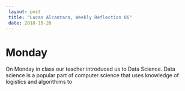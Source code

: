 ```yaml
---
 layout: post
 title: "Lucas Alcantara, Weekly Reflection 06" 
 date: 2018-10-26
---
```



# Monday

On Monday in class our teacher introduced us to Data Science. Data science is a popular part of computer science that uses knowledge of logistics and algorithims to 


